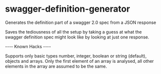 # swagger-definition-generator
Generates the definition part of a swagger 2.0 spec from a JSON response

Saves the tediousness of all the setup by taking a guess at what the swagger definition spec might look like by looking at just one response.

---- Known Hacks ----

Supports only basic types number, integer, boolean or string (default), objects and arrays.
Only the first element of an array is analysed, all other elements in the array are assumed to be the same.
